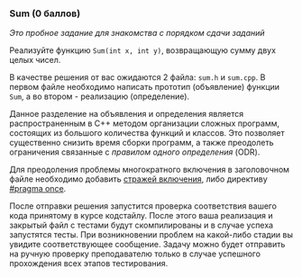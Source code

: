 ### Sum (0 баллов)

*Это пробное задание для знакомства с порядком сдачи заданий*

Реализуйте функцию `Sum(int x, int y)`, возвращающую сумму двух целых чисел.

В качестве решения от вас ожидаются 2 файла: `sum.h` и `sum.cpp`. В первом файле необходимо написать прототип (объявление) функции `Sum`, а во втором - реализацию (определение).

Данное разделение на объявления и определения является распространенным в C++ методом организации сложных программ, состоящих из большого количества функций и классов. Это позволяет существенно снизить время сборки программ, а также преодолеть ограничения связанные с *правилом одного определения* (ODR).

Для преодоления проблемы многократного включения в заголовочном файле необходимо добавить [стражей включения](https://ru.wikipedia.org/wiki/Include_guard), либо директиву [#pragma once](https://ru.wikipedia.org/wiki/Pragma_once).

После отправки решения запустится проверка соответствия вашего кода принятому в курсе кодстайлу. После этого ваша реализация и закрытый файл с тестами будут скомпилированы и в случае успеха запустятся тесты. При возникновении проблем на какой-либо стадии вы увидите соответствующее сообщение. Задачу можно будет отправить на ручную проверку преподавателю только в случае успешного прохождения всех этапов тестирования.  
